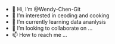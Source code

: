 - 👋 Hi, I’m @Wendy-Chen-Git
- 👀 I’m interested in ceoding and cooking
- 🌱 I’m currently learning data ananlysis
- 💞️ I’m looking to collaborate on ...
- 📫 How to reach me ...

<!---
Wendy-Chen-Git/Wendy-Chen-Git is a ✨ special ✨ repository because its `README.md` (this file) appears on your GitHub profile.
You can click the Preview link to take a look at your changes.
--->
